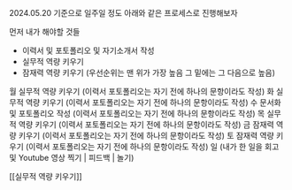 2024.05.20 기준으로 일주일 정도 아래와 같은 프로세스로 진행해보자

먼저 내가 해야할 것들
- 이력서 및 포토폴리오 및 자기소개서 작성
- 실무적 역량 키우기
- 잠재력 역량 키우기
(우선순위는 맨 위가 가장 높음 그 밑에는 그 다음으로 높음)


월             실무적 역량 키우기                           (이력서 포토폴리오는 자기 전에 하나의 문항이라도 작성)
화             실무적 역량 키우기                           (이력서 포토폴리오는 자기 전에 하나의 문항이라도 작성) 
수             문서화 및 포토폴리오 작성                (이력서 포토폴리오는 자기 전에 하나의 문항이라도 작성)
목             실무적 역량 키우기                           (이력서 포토폴리오는 자기 전에 하나의 문항이라도 작성)
금             잠재력 역량 키우기                           (이력서 포토폴리오는 자기 전에 하나의 문항이라도 작성)
토              잠재력 역량 키우기                          (이력서 포토폴리오는 자기 전에 하나의 문항이라도 작성)
일                                                                     (내가 한 일을 회고 및 Youtube 영상 찍기 | 피드백 | 놀기)


[[실무적 역량 키우기]]

